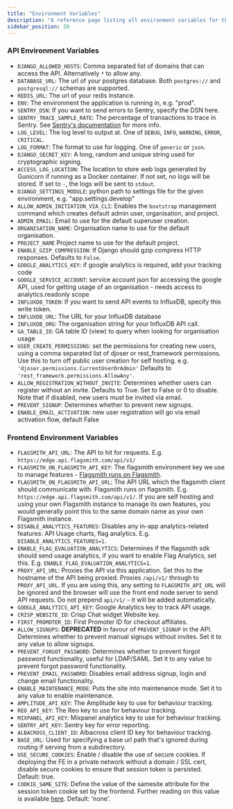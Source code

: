 ```yaml
---
title: "Environment Variables"
description: "A reference page listing all environment variables for the API and Frontend."
sidebar_position: 20
---
```


### API Environment Variables

- `DJANGO_ALLOWED_HOSTS`: Comma separated list of domains that can access the API. Alternatively `*` to allow any.
- `DATABASE_URL`: The url of your postgres database. Both `postgres://` and `postgresql://` schemas are supported.
- `REDIS_URL`: The url of your redis instance.
- `ENV`: The environment the application is running in, e.g. "prod".
- `SENTRY_DSN`: If you want to send errors to Sentry, specify the DSN here.
- `SENTRY_TRACE_SAMPLE_RATE`: The percentage of transactions to trace in Sentry. See
  [Sentry's documentation](https://docs.sentry.io/platforms/python/performance/instrumentation/django/#configure) for more info.
- `LOG_LEVEL`: The log level to output at. One of `DEBUG`, `INFO`, `WARNING`, `ERROR`, `CRITICAL`.
- `LOG_FORMAT`: The format to use for logging. One of `generic` or `json`.
- `DJANGO_SECRET_KEY`: A long, random and unique string used for cryptographic signing.
- `ACCESS_LOG_LOCATION`: The location to store web logs generated by Gunicorn if running as a Docker container. If not set, no logs will be stored. If set to `-`, the logs will be sent to `stdout`.
- `DJANGO_SETTINGS_MODULE`: python path to settings file for the given environment, e.g. "app.settings.develop"
- `ALLOW_ADMIN_INITIATION_VIA_CLI`: Enables the `bootstrap` management command which creates default admin user, organisation, and project.
- `ADMIN_EMAIL`: Email to use for the default superuser creation.
- `ORGANISATION_NAME`: Organisation name to use for the default organisation.
- `PROJECT_NAME` Project name to use for the default project.
- `ENABLE_GZIP_COMPRESSION`: If Django should gzip compress HTTP responses. Defaults to `False`.
- `GOOGLE_ANALYTICS_KEY`: if google analytics is required, add your tracking code
- `GOOGLE_SERVICE_ACCOUNT`: service account json for accessing the google API, used for getting usage of an organisation - needs access to analytics.readonly scope
- `INFLUXDB_TOKEN`: If you want to send API events to InfluxDB, specify this write token.
- `INFLUXDB_URL`: The URL for your InfluxDB database
- `INFLUXDB_ORG`: The organisation string for your InfluxDB API call.
- `GA_TABLE_ID`: GA table ID (view) to query when looking for organisation usage
- `USER_CREATE_PERMISSIONS`: set the permissions for creating new users, using a comma separated list of djoser or rest_framework permissions. Use this to turn off public user creation for self hosting. e.g.
  `'djoser.permissions.CurrentUserOrAdmin'` Defaults to `'rest_framework.permissions.AllowAny'`.
- `ALLOW_REGISTRATION_WITHOUT_INVITE`: Determines whether users can register without an invite. Defaults to True. Set to False or 0 to disable. Note that if disabled, new users must be invited via email.
- `PREVENT_SIGNUP`: Determines whether to prevent new signups.
- `ENABLE_EMAIL_ACTIVATION`: new user registration will go via email activation flow, default False

### Frontend Environment Variables

- `FLAGSMITH_API_URL`: The API to hit for requests. E.g. `https://edge.api.flagsmith.com/api/v1/`
- `FLAGSMITH_ON_FLAGSMITH_API_KEY`: The flagsmith environment key we use to manage features - [Flagsmith runs on Flagsmith](/deployment#running-flagsmith-on-flagsmith).
- `FLAGSMITH_ON_FLAGSMITH_API_URL`: The API URL which the flagsmith client should communicate with. Flagsmith runs on flagsmith. E.g. `https://edge.api.flagsmith.com/api/v1/`. If you are self hosting and using your own Flagsmith instance to manage its own features, you would generally point this to the same domain name as your own Flagsmith instance.
- `DISABLE_ANALYTICS_FEATURES`: Disables any in-app analytics-related features: API Usage charts, flag analytics. E.g. `DISABLE_ANALYTICS_FEATURES=1`.
- `ENABLE_FLAG_EVALUATION_ANALYTICS`: Determines if the flagsmith sdk should send usage analytics, if you want to enable Flag Analytics, set this. E.g. `ENABLE_FLAG_EVALUATION_ANALYTICS=1`.
- `PROXY_API_URL`: Proxies the API via this application. Set this to the hostname of the API being proxied. Proxies `/api/v1/` through to `PROXY_API_URL`. If you are using this, any setting to `FLAGSMITH_API_URL` will be ignored and the browser will use the front end node server to send API requests. Do not prepend `api/v1/` - it will be added automatically.
- `GOOGLE_ANALYTICS_API_KEY`: Google Analytics key to track API usage.
- `CRISP_WEBSITE_ID`: Crisp Chat widget Website key.
- `FIRST_PROMOTER_ID`: First Promoter ID for checkout affiliates.
- `ALLOW_SIGNUPS`: **DEPRECATED** in favour of `PREVENT_SIGNUP` in the API. Determines whether to prevent manual signups without invites. Set it to any value to allow signups.
- `PREVENT_FORGOT_PASSWORD`: Determines whether to prevent forgot password functionality, useful for LDAP/SAML. Set it to any value to prevent forgot password functionality.
- `PREVENT_EMAIL_PASSWORD`: Disables email address signup, login and change email functionality.
- `ENABLE_MAINTENANCE_MODE`: Puts the site into maintenance mode. Set it to any value to enable maintenance.
- `AMPLITUDE_API_KEY`: The Amplitude key to use for behaviour tracking.
- `REO_API_KEY`: The Reo key to use for behaviour tracking.
- `MIXPANEL_API_KEY`: Mixpanel analytics key to use for behaviour tracking.
- `SENTRY_API_KEY`: Sentry key for error reporting.
- `ALBACROSS_CLIENT_ID`: Albacross client ID key for behaviour tracking.
- `BASE_URL`: Used for specifying a base url path that's ignored during routing if serving from a subdirectory.
- `USE_SECURE_COOKIES`: Enable / disable the use of secure cookies. If deploying the FE in a private network without a domain / SSL cert, disable secure cookies to ensure that session token is persisted. Default: true.
- `COOKIE_SAME_SITE`: Define the value of the samesite attribute for the session token cookie set by the frontend. Further reading on this value is available [here](https://web.dev/articles/samesite-cookies-explained). Default: 'none'. 